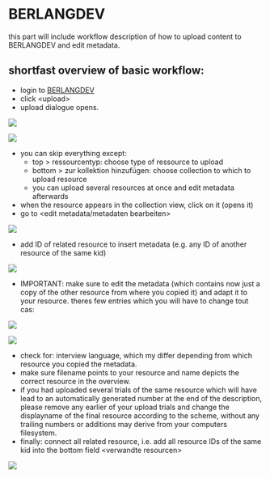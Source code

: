 # BERLANGDEV
this part will include workflow description of how to upload content to BERLANGDEV and edit metadata.
## shortfast overview of basic workflow:
- login to [BERLANGDEV][1]
- click \<upload\>
- upload dialogue opens.

![][image-1]

![][image-2]

- you can skip everything except: 
	- top \> ressourcentyp: choose type of ressource to upload
	- bottom \> zur kollektion hinzufügen: choose collection to which to upload resource
	- you can upload several resources at once and edit metadata afterwards
- when the resource appears in the collection view, click on it (opens it)
- go to \<edit metadata/metadaten bearbeiten\>

![][image-3]

- add ID of related resource to insert metadata (e.g. any ID of another resource of the same kid)

![][image-4]

- IMPORTANT: make sure to edit the metadata (which contains now just a copy of the other resource from where you copied it) and adapt it to your resource. theres few entries which you will have to change tout cas:

![][image-5]

![][image-6]

- check for: interview language, which my differ depending from which resource you copied the metadata.
- make sure filename points to your resource and name depicts the correct resource in the overview.
- if you had uploaded several trials of the same resource which will have lead to an automatically generated number at the end of the description, please remove any earlier of your upload trials and change the displayname of the final resource according to the scheme, without any trailing numbers or additions may derive from your computers filesystem.
- finally: connect all related resource, i.e. add all resource IDs of the same kid into the bottom field \<verwandte resourcen\>

![][image-7]


[1]:	https://rs.cms.hu-berlin.de/berlangdev/pages/collection_manage.php

[image-1]:	https://ada-sub.dh-index.org/school/api/png/ses-overview/berlang_res_type.png
[image-2]:	https://ada-sub.dh-index.org/school/api/png/ses-overview/berlang_res_coll.png
[image-3]:	https://ada-sub.dh-index.org/school/api/png/ses-overview/berlang_ed_meta.png
[image-4]:	https://ada-sub.dh-index.org/school/api/png/ses-overview/berlang_copy_meta.png
[image-5]:	https://ada-sub.dh-index.org/school/api/png/ses-overview/berlang_res_name.png
[image-6]:	https://ada-sub.dh-index.org/school/api/png/ses-overview/berlang_res_filename.png
[image-7]:	https://ada-sub.dh-index.org/school/api/png/ses-overview/berlang_rel_res.png